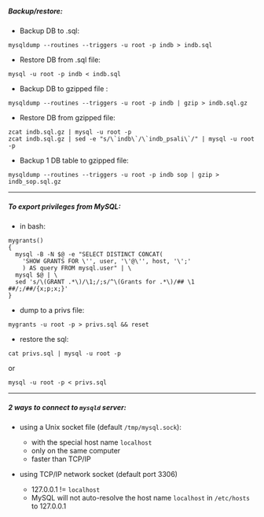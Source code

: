 ##### Backup/restore:

- Backup DB to .sql: 

```
mysqldump --routines --triggers -u root -p indb > indb.sql
```

- Restore DB from .sql file:

```
mysql -u root -p indb < indb.sql
```

- Backup DB to gzipped file	:

```
mysqldump --routines --triggers -u root -p indb | gzip > indb.sql.gz
```

- Restore DB from gzipped file:

```
zcat indb.sql.gz | mysql -u root -p
zcat indb.sql.gz | sed -e "s/\`indb\`/\`indb_psali\`/" | mysql -u root -p
```

- Backup 1 DB table to gzipped file:

```
mysqldump --routines --triggers -u root -p indb sop | gzip > indb_sop.sql.gz
```

---

##### To export privileges from MySQL:

- in bash:

```
mygrants()
{
  mysql -B -N $@ -e "SELECT DISTINCT CONCAT(
    'SHOW GRANTS FOR \'', user, '\'@\'', host, '\';'
    ) AS query FROM mysql.user" | \
  mysql $@ | \
  sed 's/\(GRANT .*\)/\1;/;s/^\(Grants for .*\)/## \1 ##/;/##/{x;p;x;}'
}
```

- dump to a privs file:

```
mygrants -u root -p > privs.sql && reset
```

- restore the sql:

```
cat privs.sql | mysql -u root -p
```
or

```
mysql -u root -p < privs.sql
```

---

##### 2 ways to connect to `mysqld` server:

- using a Unix socket file (default `/tmp/mysql.sock`):
	- with the special host name `localhost`
	- only on the same computer
	- faster than TCP/IP

- using TCP/IP network socket (default port 3306)
	- 127.0.0.1 != `localhost`
	- MySQL will not auto-resolve the host name `localhost` in `/etc/hosts` to 127.0.0.1





